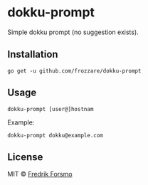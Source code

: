 # dokku-prompt

Simple dokku prompt (no suggestion exists).

## Installation

```
go get -u github.com/frozzare/dokku-prompt
```

## Usage

```
dokku-prompt [user@]hostnam
```

Example:

```
dokku-prompt dokku@example.com
```

## License

MIT © [Fredrik Forsmo](https://github.com/frozzare)
